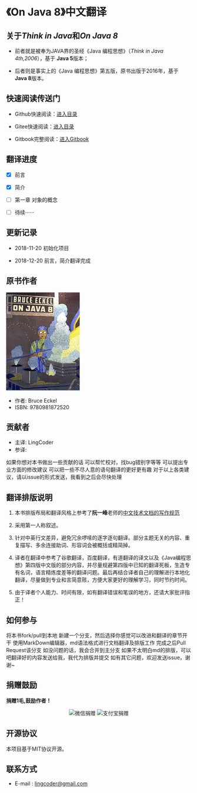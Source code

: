 # 《On Java 8》中文翻译

## 关于*Think in Java*和*On Java 8*

 * 前者就是被奉为JAVA界的圣经《Java 编程思想》（*Think in Java 4th,2006*），基于 **Java 5**版本；

* 后者则是事实上的《Java 编程思想》第五版，原书出版于2016年，基于 **Java 8**版本。


## 快速阅读传送门

- Github快速阅读：[进入目录](https://github.com/LingCoder/OnJava8/blob/master/SUMMARY.md)

- Gitee快速阅读：[进入目录](https://gitee.com/lingcoder/OnJava8/blob/master/README.md)

- Gitbook完整阅读：[进入Gitbook](https://lingcoder.gitbook.io/onjava8)


## 翻译进度
- [x] 前言 
- [x] 简介 
- [ ] 第一章 对象的概念
- [ ] 待续······


## 更新记录

- 2018-11-20  初始化项目

- 2018-12-20 前言，简介翻译完成

  
## 原书作者

<div align="left">
<img src="https://raw.githubusercontent.com/LingCoder/OnJava8/master/cover_small.jpg"  alt="cover_small"/>
 </div>

* 作者: Bruce Eckel 
* ISBN: 9780981872520

## 贡献者

* 主译: LingCoder
* 参译:  

如果你想对本书做出一些贡献的话
可以帮忙校对，找bug错别字等等
可以提出专业方面的修改建议
可以把一些不尽人意的语句翻译的更好更有趣
对于以上各类建议，请以issue的形式发送，我看到之后会尽快处理


## 翻译排版说明

1. 本书排版布局和翻译风格上参考了**阮一峰**老师的[中文技术文档的写作规范](https://github.com/ruanyf/document-style-guide)

2. 采用第一人称叙述。

3. 针对中英行文差异，避免冗余啰嗦的逐字逐句翻译。部分主题无关的内容、重复描写、多余连接助词、形容词会被概括或精简掉。

3. 译者在翻译中参考了谷歌翻译，百度翻译，有道翻译的译文以及《Java编程思想》第四版中文版的部分内容，并尽量规避第四版中已知的翻译死板，生造专有名词，语言精炼度差等的翻译问题。最后再结合译者自己的理解进行本地化翻译，尽量做到专业和言简意赅，方便大家更好的理解学习，同时节约时间。

4. 由于译者个人能力、时间有限，如有翻译错误和笔误的地方，还请大家批评指正！


## 如何参与

将本书fork/pull到本地
新建一个分支，然后选择你感觉可以改进和翻译的章节开干
使用MarkDown编辑器，md语法格式进行文档翻译及排版工作
完成之后Pull Request该分支
如没问题的话，我会合并到主分支
如果不太明白md的排版，可以吧翻译好的内容发送给我，我代为排版并提交
如有其它问题，欢迎发送issue，谢谢~

## 捐赠鼓励

**捐赠1毛,鼓励作者！**

<div align="center">
<img src="https://raw.githubusercontent.com/LingCoder/OnJava8/master/images/wechat.PNG"  alt="微信捐赠" height="320"width="320" title="微信捐赠"/>
<img src="https://raw.githubusercontent.com/LingCoder/OnJava8/master/images/alipay.PNG"  alt="支付宝捐赠" title="支付宝捐赠"  height="320"width="320"/>
 </div>

## 开源协议

本项目基于MIT协议开源。

## 联系方式

* E-mail : <lingcoder@gmail.com>




